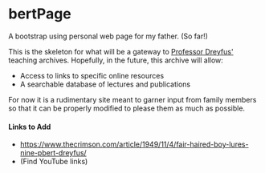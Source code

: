 # bertPage
A bootstrap using personal web page for my father. (So far!)

This is the skeleton for what will be a gateway to [Professor Dreyfus'](https://en.wikipedia.org/wiki/Hubert_Dreyfus) teaching archives.
Hopefully, in the future, this archive will allow:
* Access to links to specific online resources
* A searchable database of lectures and publications

For now it is a rudimentary site meant to garner input from family members so that it can
be properly modified to please them as much as possible.

#### Links to Add
- https://www.thecrimson.com/article/1949/11/4/fair-haired-boy-lures-nine-pbert-dreyfus/
- (Find YouTube links)